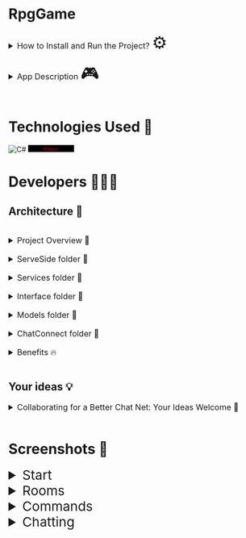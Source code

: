 
# RpgGame
<details closed>
<summary style="font-size:16px">How to Install and Run the Project?  <span style="font-size:34px">⚙️</span></summary>
<ol>
<li>git clone https://github.com/EmilStanchev/RpgGame.git</li>
<li>Open the server side folder with Visual Studio </li>
<li>Go to folder Models then ServerModels then Server</li>
<li>You should change the IP address and the port with yours</li>
<li>You almost ready. You just need to start the project: CTRL+F5</li>
<li>You started your server side</li>
<li>Open the ClientSide folder wit Visual Studio </li>
<li>Change IP address and port</li>
<li>Press CTRL+F5</li>
<li>Make a registration and have fun</li>
<li>If you're still having trouble take a look to Screenshots</li>
</ol>
</details>
<br>
<details closed>
<summary style="font-size:16px">App Description <span style="font-size:34px">🎮</span></summary>
ChatNet is a local chat console application developed in C# that enables real-time communication among users within a Local Area Network (LAN). With its user-friendly interface and robust features, ChatNet provides a seamless platform for efficient messaging and collaboration in a LAN environment.
<details closed>
<summary style="font-size:16px; padding:2%">Key Features :</summary>
<ol>
<li><b>Real-time messaging:</b> Send and receive messages instantly within the LAN, ensuring quick and efficient communication.    </li>
<li><b>User-friendly interface:</b> Enjoy an intuitive and easy-to-use chat interface that facilitates effortless navigation and interaction</li>
<li><b>LAN connectivity:</b> Connect and communicate with other users on the same Local Area Network, fostering collaboration and interaction.</li>
<li></li><b>Flexible and extensible:</b> ChatNet is designed to be easily extensible, allowing for the addition of new features and functionality to meet specific requirements.</li>
</ol>
</details>
<br>
The app is for educational purposes!
</details>
<br>

# Technologies Used 🔑
![C#](https://img.shields.io/badge/c%23-%23239120.svg?style=for-the-badge&logo=c-sharp&logoColor=white)
<img style="width:18%" src ="./Images/Ninject.png" alt="ninject photo" />
<p></p>
 
# Developers 👨🏻‍💻
## Architecture 🔧
<br>
<details closed>
<summary style="font-size:16px">Project Overview 🧐</summary>
<p style="margin-left:2%">ChatNet is a local chat application built in C# that allows users to communicate with each other within a Local Area Network (LAN). It provides a seamless and intuitive platform for real-time messaging and collaboration, making it an ideal solution for users who want to connect and exchange information within their LAN environment.. The project is organized into several folders, each with a specific purpose. I believe that educational apps can be both fun and beneficial, so I designed this app to help reinforce key concepts in a fun and engaging way. Whether you're a student or just looking to learn something new, this app is designed to challenge your skills and expand your knowledge.</p>
</details>
<br>
<details closed>
<summary style="font-size:16px">ServeSide folder 📂</summary>
<p style="margin-left:2%">This folder contains the server-side code for the ChatNet application. It includes the implementation of the chat server, which manages client connections and facilitates message transmission within the Local Area Network (LAN).</p>
</details>
<br/>
<details closed>
<br/>
<summary style="font-size:16px">Services folder 📂</summary>
<p style="margin-left:2%">The Logic folder contains all of the services and the main logic for the app. This includes the app mechanics, such as combat and character progression. The services are responsible for managing various aspects of the app, such as handling inputs and outputs, managing the app state, and handling interactions between different app objects.</p>
</details>
<br>
<details closed>
<summary style="font-size:16px">Interface folder 📂</summary>
<p style="margin-left:2%">The Interface folder contains all of the interfaces that are used throughout the app. These interfaces define the various components of the app, such as the player, enemies, items, and abilities. This allows for greater flexibility and easier maintenance of the code.</p>
</details>
<br>
<details closed>
<summary style="font-size:16px">Models folder 📂</summary>
<p style="margin-left:2%">The Models folder contains all of the classes that describe the various app objects, such as the heroes and items. These classes are used by the app logic to manage the app state and handle interactions between objects. Additionally, there are several helper classes included in the project. These classes are responsible for reading input from the console and writing output to the console, making it easier to interact with the app.</p>
</details>
<br>
<details closed>
<summary style="font-size:16px">ChatConnect folder 📂</summary>
<p style="margin-left:2%">The 'ChatConnect' folder contains the main entry point for the application, including the 'Program.cs' file and the Ninject configuration. Ninject is used to manage dependency injection throughout the application, making it easier to maintain and modify the code.</p>
</details>
<br>
<details closed>
<summary style="font-size:16px">Benefits 🔥</summary>
<p style="margin-left:2%">Overall, this project provides a solid foundation for building a robust and engaging console role-playing game in C#. The well-organized structure, use of interfaces, and dependency injection with Ninject and Ninject Factory make it easy to extend and modify the app logic as needed.</p>
</details>
<br>

## Your ideas 💡
<details closed>
<summary style="font-size:16px">Collaborating for a Better Chat Net: Your Ideas Welcome 📢</summary>
<p style="margin-left:2%">I believe that software developers are some of the most creative and innovative people out there. That's why I welcome your ideas on how we can expand and improve our ChatNet application. Whether it's a new feature you'd like to see, a way to enhance user experience, or a suggestion to optimize performance, I am always eager to hear from our community. I encourage you to reach out to us and share your thoughts on how we can make ChatNet even better. I am here to collaborate with you and build a robust, intuitive, and enjoyable chat application for all. Together, let's shape the future of ChatNet and create an exceptional communication experience.</p>
</details>
<br>

# Screenshots 📸
<details closed>
<summary style="font-size:26px">Start</summary>
<h3>Server side:</h3><img src="./Images/ServerSide-Start.png"/>
<h3>Client side:</h3><img src="./Images/CliebStide-Start.png"/>
<h3>Connect:</h3> <img src="./Images/connect.png">
</details>
<details closed>
<summary style="font-size:26px">Rooms</summary>
<h3>Creating room</h3>
<img style="width:70%" src="./Images/Create.png"/>
<h3>Joining in room</h3>
<img style="width:70%" src="./Images/join.png"/>
</details>
<details closed>
<summary style="font-size:26px">Commands</summary>
<img style="width:70%" src="./Images/commands.png"/>
</details>
<details closed>
<summary style="font-size:26px">Chatting</summary>
<img style="width:70%" src="./Images/chatting.png">
</details>